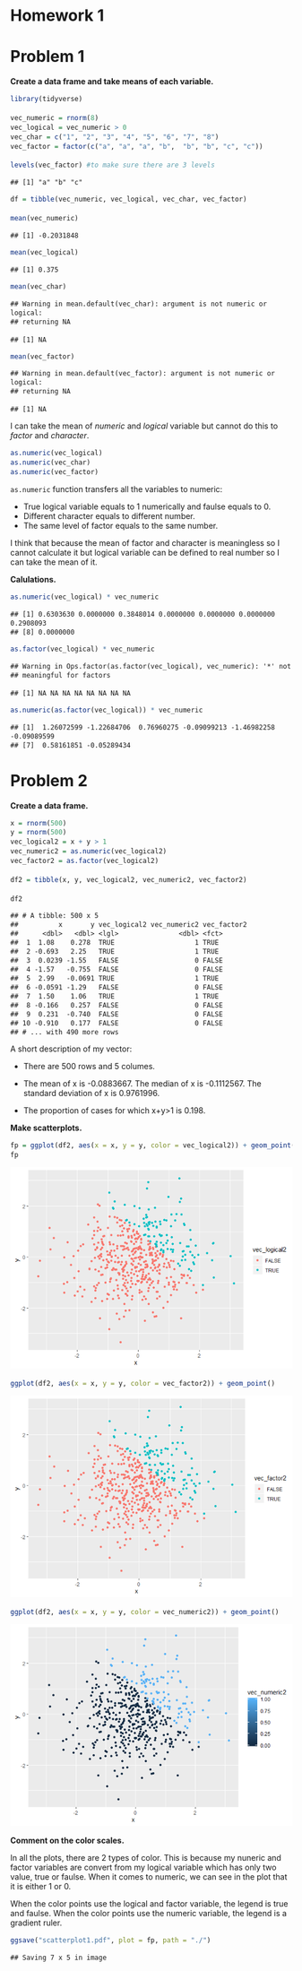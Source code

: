 Homework 1
================

# Problem 1

**Create a data frame and take means of each variable.**

``` r
library(tidyverse)

vec_numeric = rnorm(8)
vec_logical = vec_numeric > 0
vec_char = c("1", "2", "3", "4", "5", "6", "7", "8")
vec_factor = factor(c("a", "a", "a", "b",  "b", "b", "c", "c"))

levels(vec_factor) #to make sure there are 3 levels
```

    ## [1] "a" "b" "c"

``` r
df = tibble(vec_numeric, vec_logical, vec_char, vec_factor)

mean(vec_numeric)
```

    ## [1] -0.2031848

``` r
mean(vec_logical)
```

    ## [1] 0.375

``` r
mean(vec_char)
```

    ## Warning in mean.default(vec_char): argument is not numeric or logical:
    ## returning NA

    ## [1] NA

``` r
mean(vec_factor)
```

    ## Warning in mean.default(vec_factor): argument is not numeric or logical:
    ## returning NA

    ## [1] NA

I can take the mean of *numeric* and *logical* variable but cannot do
this to *factor* and *character*.

``` r
as.numeric(vec_logical)
as.numeric(vec_char)
as.numeric(vec_factor)
```

`as.numeric` function transfers all the variables to numeric:

  - True logical variable equals to 1 numerically and faulse equals to
    0.
  - Different character equals to different number.
  - The same level of factor equals to the same number.

I think that because the mean of factor and character is meaningless so
I cannot calculate it but logical variable can be defined to real number
so I can take the mean of
    it.

**Calulations.**

``` r
as.numeric(vec_logical) * vec_numeric
```

    ## [1] 0.6303630 0.0000000 0.3848014 0.0000000 0.0000000 0.0000000 0.2908093
    ## [8] 0.0000000

``` r
as.factor(vec_logical) * vec_numeric
```

    ## Warning in Ops.factor(as.factor(vec_logical), vec_numeric): '*' not
    ## meaningful for factors

    ## [1] NA NA NA NA NA NA NA NA

``` r
as.numeric(as.factor(vec_logical)) * vec_numeric
```

    ## [1]  1.26072599 -1.22684706  0.76960275 -0.09099213 -1.46982258 -0.09089599
    ## [7]  0.58161851 -0.05289434

# Problem 2

**Create a data frame.**

``` r
x = rnorm(500)
y = rnorm(500)
vec_logical2 = x + y > 1
vec_numeric2 = as.numeric(vec_logical2)
vec_factor2 = as.factor(vec_logical2)

df2 = tibble(x, y, vec_logical2, vec_numeric2, vec_factor2)

df2
```

    ## # A tibble: 500 x 5
    ##          x       y vec_logical2 vec_numeric2 vec_factor2
    ##      <dbl>   <dbl> <lgl>               <dbl> <fct>      
    ##  1  1.08    0.278  TRUE                    1 TRUE       
    ##  2 -0.693   2.25   TRUE                    1 TRUE       
    ##  3  0.0239 -1.55   FALSE                   0 FALSE      
    ##  4 -1.57   -0.755  FALSE                   0 FALSE      
    ##  5  2.99   -0.0691 TRUE                    1 TRUE       
    ##  6 -0.0591 -1.29   FALSE                   0 FALSE      
    ##  7  1.50    1.06   TRUE                    1 TRUE       
    ##  8 -0.166   0.257  FALSE                   0 FALSE      
    ##  9  0.231  -0.740  FALSE                   0 FALSE      
    ## 10 -0.910   0.177  FALSE                   0 FALSE      
    ## # ... with 490 more rows

A short description of my vector:

  - There are 500 rows and 5 columes.

  - The mean of x is -0.0883667. The median of x is -0.1112567. The
    standard deviation of x is 0.9761996.

  - The proportion of cases for which x+y\>1 is 0.198.

**Make scatterplots.**

``` r
fp = ggplot(df2, aes(x = x, y = y, color = vec_logical2)) + geom_point()
fp
```

![](p8105_hw1_yl4360_files/figure-gfm/unnamed-chunk-5-1.png)<!-- -->

``` r
ggplot(df2, aes(x = x, y = y, color = vec_factor2)) + geom_point()
```

![](p8105_hw1_yl4360_files/figure-gfm/unnamed-chunk-5-2.png)<!-- -->

``` r
ggplot(df2, aes(x = x, y = y, color = vec_numeric2)) + geom_point()
```

![](p8105_hw1_yl4360_files/figure-gfm/unnamed-chunk-5-3.png)<!-- -->

**Comment on the color scales.**

In all the plots, there are 2 types of color. This is because my nuneric
and factor variables are convert from my logical variable which has only
two value, true or faulse. When it comes to numeric, we can see in the
plot that it is either 1 or 0.

When the color points use the logical and factor variable, the legend is
true and faulse. When the color points use the numeric variable, the
legend is a gradient ruler.

``` r
ggsave("scatterplot1.pdf", plot = fp, path = "./")
```

    ## Saving 7 x 5 in image
